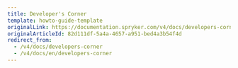 ```yaml
---
title: Developer's Corner
template: howto-guide-template
originalLink: https://documentation.spryker.com/v4/docs/developers-corner
originalArticleId: 82d111df-5a4a-4657-a951-bed4a3b54f4d
redirect_from:
  - /v4/docs/developers-corner
  - /v4/docs/en/developers-corner
---
```




